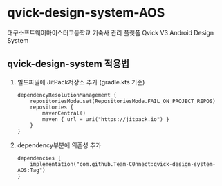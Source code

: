 # qvick-design-system-AOS
대구소프트웨어마이스터고등학교 기숙사 관리 플랫폼 Qvick V3 Android Design System

## qvick-design-system 적용법
1. 빌드파일에 JitPack저장소 추가 (gradle.kts 기준)
   ```
   dependencyResolutionManagement {
       repositoriesMode.set(RepositoriesMode.FAIL_ON_PROJECT_REPOS)
       repositories {
           mavenCentral()
           maven { url = uri("https://jitpack.io") }
       }
   }
   ```
2. dependency부분에 의존성 추가 
    ```
    dependencies {
        implementation("com.github.Team-C0nnect:qvick-design-system-AOS:Tag")
    }
   ```

